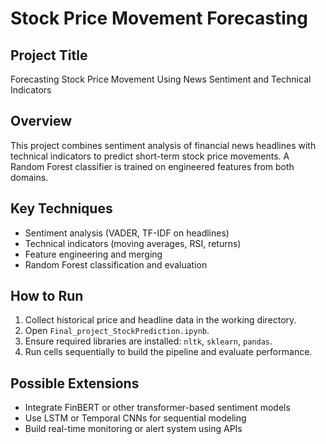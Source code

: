 # Stock Price Movement Forecasting

## Project Title  
Forecasting Stock Price Movement Using News Sentiment and Technical Indicators

## Overview  
This project combines sentiment analysis of financial news headlines with technical indicators to predict short-term stock price movements. A Random Forest classifier is trained on engineered features from both domains.

## Key Techniques  
- Sentiment analysis (VADER, TF-IDF on headlines)
- Technical indicators (moving averages, RSI, returns)
- Feature engineering and merging
- Random Forest classification and evaluation

## How to Run  
1. Collect historical price and headline data in the working directory.
2. Open `Final_project_StockPrediction.ipynb`.
3. Ensure required libraries are installed: `nltk`, `sklearn`, `pandas`.
4. Run cells sequentially to build the pipeline and evaluate performance.

## Possible Extensions  
- Integrate FinBERT or other transformer-based sentiment models
- Use LSTM or Temporal CNNs for sequential modeling
- Build real-time monitoring or alert system using APIs
